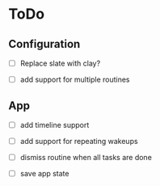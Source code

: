 # ToDo

## Configuration
* [ ] Replace slate with clay?
* [ ] add support for multiple routines 


## App
* [ ] add timeline support
* [ ] add support for repeating wakeups 
* [ ] dismiss routine when all tasks are done
* [ ] save app state

